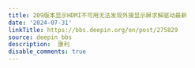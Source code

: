 ```yaml
---
title: 209版本显示HDMI不可用无法发现外接显示屏求解驱动最新
date: '2024-07-31'
linkTitle: https://bbs.deepin.org/en/post/275829
source: deepin_bbs
description:  康利 
disable_comments: true
---
```


